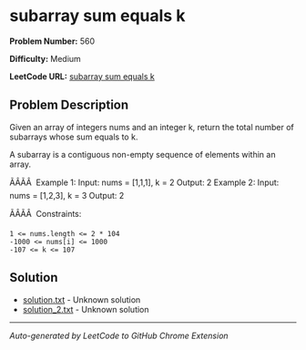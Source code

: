 # subarray sum equals k

**Problem Number:** 560

**Difficulty:** Medium

**LeetCode URL:** [subarray sum equals k](https://leetcode.com/problems/subarray-sum-equals-k/)

## Problem Description

Given an array of integers nums and an integer k, return the total number of subarrays whose sum equals to k.

A subarray is a contiguous non-empty sequence of elements within an array.

ÃÂÃÂ 
Example 1:
Input: nums = [1,1,1], k = 2
Output: 2
Example 2:
Input: nums = [1,2,3], k = 3
Output: 2

ÃÂÃÂ 
Constraints:


	1 <= nums.length <= 2 * 104
	-1000 <= nums[i] <= 1000
	-107 <= k <= 107

## Solution

- [solution.txt](solution.txt) - Unknown solution
- [solution_2.txt](solution_2.txt) - Unknown solution

---

*Auto-generated by LeetCode to GitHub Chrome Extension*
